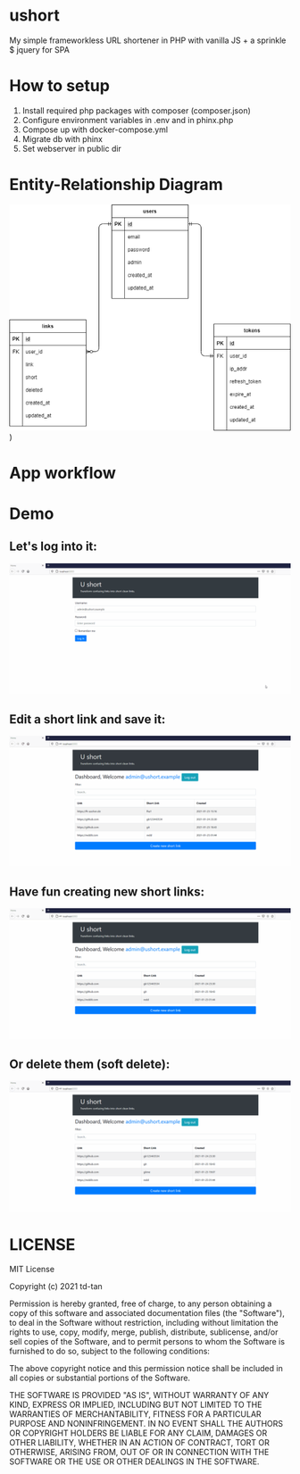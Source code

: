 # ushort
My simple frameworkless URL shortener in PHP with vanilla JS + a sprinkle $ jquery for SPA

# How to setup

1. Install required php packages with composer (composer.json)
2. Configure environment variables in .env and in phinx.php
3. Compose up with docker-compose.yml
4. Migrate db with phinx
5. Set webserver in public dir

# Entity-Relationship Diagram

![Entity-Relationship Diagram](/docs/erd.png))
# App workflow

# Demo

## Let's log into it:
![Login](demo/ushort-demo0.gif)

## Edit a short link and save it:
![Edit-Save-Try short link](demo/ushort-demo1.gif)

## Have fun creating new short links:
![Create new short link](demo/ushort-demo3.gif)

## Or delete them (soft delete):
![Delete short link](demo/ushort-demo4.gif)

# LICENSE
MIT License

Copyright (c) 2021 td-tan

Permission is hereby granted, free of charge, to any person obtaining a copy
of this software and associated documentation files (the "Software"), to deal
in the Software without restriction, including without limitation the rights
to use, copy, modify, merge, publish, distribute, sublicense, and/or sell
copies of the Software, and to permit persons to whom the Software is
furnished to do so, subject to the following conditions:

The above copyright notice and this permission notice shall be included in all
copies or substantial portions of the Software.

THE SOFTWARE IS PROVIDED "AS IS", WITHOUT WARRANTY OF ANY KIND, EXPRESS OR
IMPLIED, INCLUDING BUT NOT LIMITED TO THE WARRANTIES OF MERCHANTABILITY,
FITNESS FOR A PARTICULAR PURPOSE AND NONINFRINGEMENT. IN NO EVENT SHALL THE
AUTHORS OR COPYRIGHT HOLDERS BE LIABLE FOR ANY CLAIM, DAMAGES OR OTHER
LIABILITY, WHETHER IN AN ACTION OF CONTRACT, TORT OR OTHERWISE, ARISING FROM,
OUT OF OR IN CONNECTION WITH THE SOFTWARE OR THE USE OR OTHER DEALINGS IN THE
SOFTWARE.
